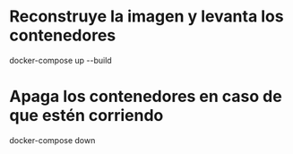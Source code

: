 # Reconstruye la imagen y levanta los contenedores
docker-compose up --build  

# Apaga los contenedores en caso de que estén corriendo
docker-compose down